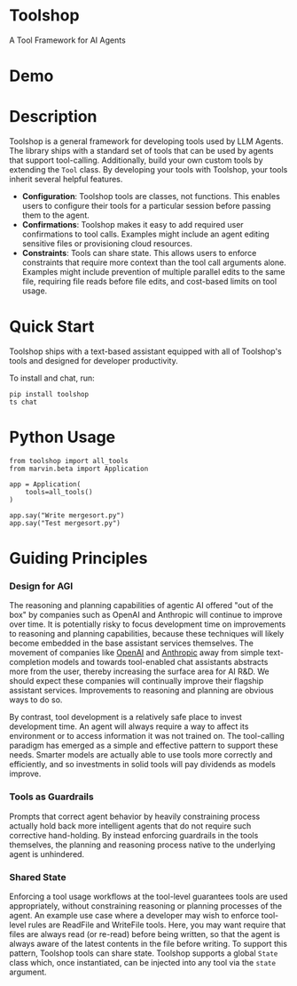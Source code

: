 # Toolshop
A Tool Framework for AI Agents

# Demo


# Description
Toolshop is a general framework for developing tools used by LLM Agents. The
library ships with a standard set of tools that can be used by agents that
support tool-calling. Additionally, build your own custom tools by extending the
`Tool` class. By developing your tools with Toolshop, your tools inherit several
helpful features.
* __Configuration__: Toolshop tools are classes, not functions. This enables
  users to configure their tools for a particular session before passing them to
  the agent.
* __Confirmations__: Toolshop makes it easy to add required user confirmations
  to tool calls. Examples might include an agent editing sensitive files or
  provisioning cloud resources.
* __Constraints__: Tools can share state. This allows users to enforce
  constraints that require more context than the tool call arguments alone.
  Examples might include prevention of multiple parallel edits to the same file,
  requiring file reads before file edits, and cost-based limits on tool usage.


# Quick Start
Toolshop ships with a text-based assistant equipped with all of Toolshop's tools
and designed for developer productivity.

To install and chat, run:
```
pip install toolshop
ts chat
```


# Python Usage
```
from toolshop import all_tools
from marvin.beta import Application

app = Application(
    tools=all_tools()
)

app.say("Write mergesort.py")
app.say("Test mergesort.py")
```

# Guiding Principles

### Design for AGI
The reasoning and planning capabilities of agentic AI offered "out of the box"
by companies such as OpenAI and Anthropic will continue to improve over time. It
is potentially risky to focus development time on improvements to reasoning and
planning capabilities, because these techniques will likely become embedded in
the base assistant services themselves. The movement of companies like
[OpenAI](https://platform.openai.com/docs/guides/text-generation/completions-api)
and [Anthropic](https://docs.anthropic.com/claude/reference/complete_post) away
from simple text-completion models and towards tool-enabled chat assistants
abstracts more from the user, thereby increasing the surface area for AI R&D. We
should expect these companies will continually improve their flagship assistant
services. Improvements to reasoning and planning are obvious ways to do so.

By contrast, tool development is a relatively safe place to invest development
time. An agent will always require a way to affect its environment or to access
information it was not trained on. The tool-calling paradigm has emerged as a
simple and effective pattern to support these needs. Smarter models are actually
able to use tools more correctly and efficiently, and so investments in solid
tools will pay dividends as models improve.

### Tools as Guardrails
Prompts that correct agent behavior by heavily constraining process actually
hold back more intelligent agents that do not require such corrective
hand-holding. By instead enforcing guardrails in the tools themselves, the
planning and reasoning process native to the underlying agent is unhindered.


### Shared State
Enforcing a tool usage workflows at the tool-level guarantees tools are used
appropriately, without constraining reasoning or planning processes of the
agent. An example use case where a developer may wish to enforce tool-level
rules are ReadFile and WriteFile tools. Here, you may want require that files
are always read (or re-read) before being written, so that the agent is always
aware of the latest contents in the file before writing. To support this
pattern, Toolshop tools can share state. Toolshop supports a global `State`
class which, once instantiated, can be injected into any tool via the `state`
argument. 

